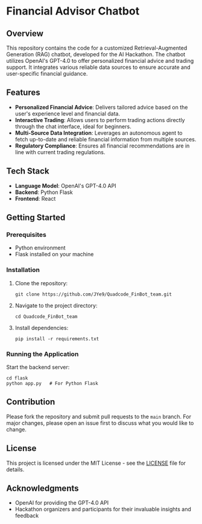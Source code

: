 # Financial Advisor Chatbot

## Overview
This repository contains the code for a customized Retrieval-Augmented Generation (RAG) chatbot, developed for the AI Hackathon. The chatbot utilizes OpenAI's GPT-4.0 to offer personalized financial advice and trading support. It integrates various reliable data sources to ensure accurate and user-specific financial guidance.

## Features
- **Personalized Financial Advice**: Delivers tailored advice based on the user's experience level and financial data.
- **Interactive Trading**: Allows users to perform trading actions directly through the chat interface, ideal for beginners.
- **Multi-Source Data Integration**: Leverages an autonomous agent to fetch up-to-date and reliable financial information from multiple sources.
- **Regulatory Compliance**: Ensures all financial recommendations are in line with current trading regulations.

## Tech Stack
- **Language Model**: OpenAI's GPT-4.0 API
- **Backend**: Python Flask
- **Frontend**: React

## Getting Started

### Prerequisites
- Python environment
- Flask installed on your machine

### Installation
1. Clone the repository:
   ```
   git clone https://github.com/JYe9/Quadcode_FinBot_team.git
   ```
2. Navigate to the project directory:
   ```
   cd Quadcode_FinBot_team
   ```
3. Install dependencies:
   ```
   pip install -r requirements.txt 
   ```

### Running the Application
Start the backend server:
   ```
   cd flask
   python app.py   # For Python Flask
   ```

## Contribution
Please fork the repository and submit pull requests to the `main` branch. For major changes, please open an issue first to discuss what you would like to change.

## License
This project is licensed under the MIT License - see the [LICENSE](LICENSE) file for details.

## Acknowledgments
- OpenAI for providing the GPT-4.0 API
- Hackathon organizers and participants for their invaluable insights and feedback
